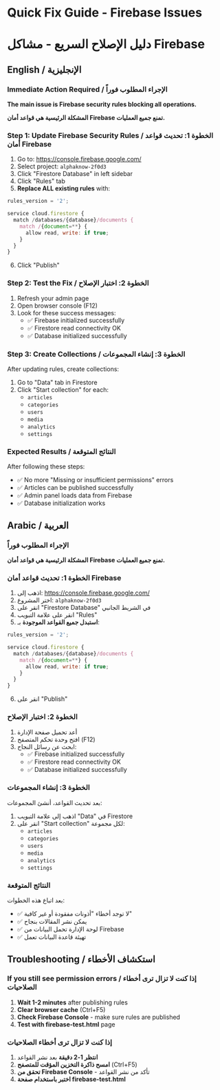 # Quick Fix Guide - Firebase Issues
# دليل الإصلاح السريع - مشاكل Firebase

## English / الإنجليزية

### Immediate Action Required / الإجراء المطلوب فوراً

**The main issue is Firebase security rules blocking all operations.**

**المشكلة الرئيسية هي قواعد أمان Firebase تمنع جميع العمليات.**

### Step 1: Update Firebase Security Rules / الخطوة 1: تحديث قواعد أمان Firebase

1. Go to: https://console.firebase.google.com/
2. Select project: `alphaknow-2f0d3`
3. Click "Firestore Database" in left sidebar
4. Click "Rules" tab
5. **Replace ALL existing rules** with:

```javascript
rules_version = '2';

service cloud.firestore {
  match /databases/{database}/documents {
    match /{document=**} {
      allow read, write: if true;
    }
  }
}
```

6. Click "Publish"

### Step 2: Test the Fix / الخطوة 2: اختبار الإصلاح

1. Refresh your admin page
2. Open browser console (F12)
3. Look for these success messages:
   - ✅ Firebase initialized successfully
   - ✅ Firestore read connectivity OK
   - ✅ Database initialized successfully

### Step 3: Create Collections / الخطوة 3: إنشاء المجموعات

After updating rules, create collections:

1. Go to "Data" tab in Firestore
2. Click "Start collection" for each:
   - `articles`
   - `categories`
   - `users`
   - `media`
   - `analytics`
   - `settings`

### Expected Results / النتائج المتوقعة

After following these steps:
- ✅ No more "Missing or insufficient permissions" errors
- ✅ Articles can be published successfully
- ✅ Admin panel loads data from Firebase
- ✅ Database initialization works

## Arabic / العربية

### الإجراء المطلوب فوراً

**المشكلة الرئيسية هي قواعد أمان Firebase تمنع جميع العمليات.**

### الخطوة 1: تحديث قواعد أمان Firebase

1. اذهب إلى: https://console.firebase.google.com/
2. اختر المشروع: `alphaknow-2f0d3`
3. انقر على "Firestore Database" في الشريط الجانبي
4. انقر على علامة التبويب "Rules"
5. **استبدل جميع القواعد الموجودة** بـ:

```javascript
rules_version = '2';

service cloud.firestore {
  match /databases/{database}/documents {
    match /{document=**} {
      allow read, write: if true;
    }
  }
}
```

6. انقر على "Publish"

### الخطوة 2: اختبار الإصلاح

1. أعد تحميل صفحة الإدارة
2. افتح وحدة تحكم المتصفح (F12)
3. ابحث عن رسائل النجاح:
   - ✅ Firebase initialized successfully
   - ✅ Firestore read connectivity OK
   - ✅ Database initialized successfully

### الخطوة 3: إنشاء المجموعات

بعد تحديث القواعد، أنشئ المجموعات:

1. اذهب إلى علامة التبويب "Data" في Firestore
2. انقر على "Start collection" لكل مجموعة:
   - `articles`
   - `categories`
   - `users`
   - `media`
   - `analytics`
   - `settings`

### النتائج المتوقعة

بعد اتباع هذه الخطوات:
- ✅ لا توجد أخطاء "أذونات مفقودة أو غير كافية"
- ✅ يمكن نشر المقالات بنجاح
- ✅ لوحة الإدارة تحمل البيانات من Firebase
- ✅ تهيئة قاعدة البيانات تعمل

## Troubleshooting / استكشاف الأخطاء

### If you still see permission errors / إذا كنت لا تزال ترى أخطاء الصلاحيات

1. **Wait 1-2 minutes** after publishing rules
2. **Clear browser cache** (Ctrl+F5)
3. **Check Firebase Console** - make sure rules are published
4. **Test with firebase-test.html** page

### إذا كنت لا تزال ترى أخطاء الصلاحيات

1. **انتظر 1-2 دقيقة** بعد نشر القواعد
2. **امسح ذاكرة التخزين المؤقت للمتصفح** (Ctrl+F5)
3. **تحقق من Firebase Console** - تأكد من نشر القواعد
4. **اختبر باستخدام صفحة firebase-test.html**

